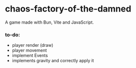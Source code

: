 # chaos-factory-of-the-damned

A game made with Bun, Vite and JavaScript.

### to-do:

- player render (draw)
- player movement
- implement Events
- implements gravity and correctly apply it

